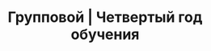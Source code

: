 ---
image: /groups/year_4.png
title: Групповой | Четвертый год обучения
description: Мировые звезды, готовы выступать на одной сцене с Metallica и Dream Theater
lessons: []
---